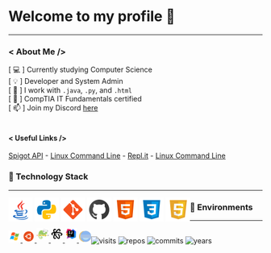 <h1>Welcome to my profile 🚀</h1>
<hr>
<div>
  <h3>< About Me /></h3>
  <div>
        [ 💻 ] Currently studying Computer Science<br>
        [ 💡 ]  Developer and System Admin<br>
        [ 🔧 ] I work with <code>.java</code>, <code>.py</code>, and <code>.html</code><br>
        [ 📓 ]  CompTIA IT Fundamentals certified<br>
        [ 📫 ] Join my Discord <a href="https://discord.gg/9SNENvp">here</a><br>
        <br>
        <h4>< Useful Links /></h4>
        <a href="https://hub.spigotmc.org/javadocs/bukkit/">Spigot API</a> -
        <a href="https://buildmedia.readthedocs.org/media/pdf/lym/latest/lym.pdf">Linux Command Line</a> - 
        <a href="https://repl.it/">Repl.it</a> -
        <a href="https://buildmedia.readthedocs.org/media/pdf/lym/latest/lym.pdf">Linux Command Line</a>
  </div>
</div>
<h3>🔭 Technology Stack</h3>
<hr>
<div style="float: left;">
  <img src="img/java.png" alt="Java"/>
  <img src="img/python.png" alt="Python"/>
  <img src="img/git.png" alt="Git"/>
  <img src="img/github.png" alt="GitHub"/>
  <img src="img/html.png" alt="HTML"/>
  <img src="img/css.png" alt="CSS"/>
  <img src="img/javascript.png" alt="JavaScript"/>
</div>
<h3>🔨 Environments</h3>
<hr>
<div style="float: left;" >

<a href="https://www.microsoft.com" rel="nofollow">
  <img src="img/windows.png" style="max-width:75%;">
</a>

<a href="https://www.ubuntu.com/" rel="nofollow">
  <img src="img/ubuntu.png">
</a>

<a href="https://notepad-plus-plus.org/downloads/" rel="nofollow">
  <img src="img/notepad.png"style="padding-bottom: 5px;">
</a>

<a href="https://atom.io/" rel="nofollow">
  <img src="img/atom.png"style="padding-bottom: 5px;">
</a>

<a href="https://www.jetbrains.com/idea/" rel="nofollow">
  <img src="img/intellij.png"style="padding-bottom: 5px;">
</a>

<a href="https://www.eclipse.org/ide/" rel="nofollow">
  <img src="img/eclipse.png" style="height: 24px;">
</a>
</div>
<br>
<div align="center" style="float: left;">
  <img src="https://badges.pufler.dev/visits/jag-dev/jag-dev" alt="visits"/>
  <img src="https://badges.pufler.dev/repos/jag-dev" alt="repos"/>
  <img src="https://badges.pufler.dev/commits/all/jag-dev" alt="commits"/>
  <img src="https://badges.pufler.dev/years/jag-dev" alt="years"/>
</div>
